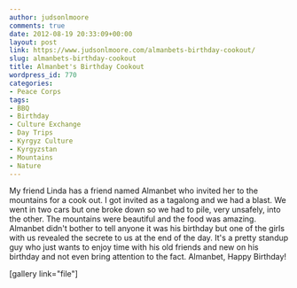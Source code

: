 ```yaml
---
author: judsonlmoore
comments: true
date: 2012-08-19 20:33:09+00:00
layout: post
link: https://www.judsonlmoore.com/almanbets-birthday-cookout/
slug: almanbets-birthday-cookout
title: Almanbet's Birthday Cookout
wordpress_id: 770
categories:
- Peace Corps
tags:
- BBQ
- Birthday
- Culture Exchange
- Day Trips
- Kyrgyz Culture
- Kyrgyzstan
- Mountains
- Nature
---
```


My friend Linda has a friend named Almanbet who invited her to the mountains for a cook out. I got invited as a tagalong and we had a blast. We went in two cars but one broke down so we had to pile, very unsafely, into the other. The mountains were beautiful and the food was amazing. Almanbet didn't bother to tell anyone it was his birthday but one of the girls with us revealed the secrete to us at the end of the day. It's a pretty standup guy who just wants to enjoy time with his old friends and new on his birthday and not even bring attention to the fact. Almanbet, Happy Birthday!

[gallery link="file"]
